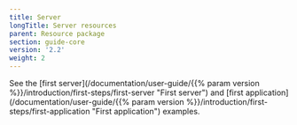 ```yaml
---
title: Server
longTitle: Server resources
parent: Resource package
section: guide-core
version: '2.2'
weight: 2
---
```

See the [first server](/documentation/user-guide/{{% param version %}}/introduction/first-steps/first-server "First server")
and [first application](/documentation/user-guide/{{% param version %}}/introduction/first-steps/first-application "First application")
examples.
